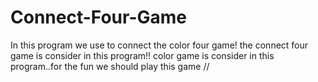 # Connect-Four-Game
In this program we use to connect the color four game!
the connect four game is consider in this program!!
color game is consider in this program..for the fun we should play this game
//

